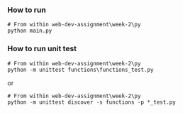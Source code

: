 ### How to run

```
# From within web-dev-assignment\week-2\py
python main.py
```

### How to run unit test

```
# From within web-dev-assignment\week-2\py
python -m unittest functions\functions_test.py
```

or

```
# From within web-dev-assignment\week-2\py
python -m unittest discover -s functions -p *_test.py
```
